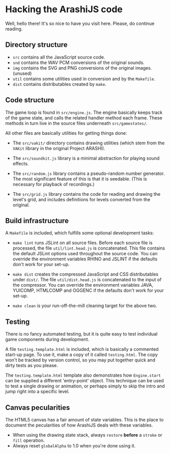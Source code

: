 # Hacking the ArashiJS code

Well, hello there! It's so nice to have you visit here. Please, do continue reading.

## Directory structure

* `src` contains all the JavaScript source code.
* `snd` contains the WAV PCM conversions of the original sounds.
* `img` contains the SVG and PNG conversions of the original images. (unused)
* `util` contains some utilities used in conversion and by the `Makefile`.
* `dist` contains distributables created by `make`.

## Code structure

The game loop is found in `src/engine.js`. The engine basically keeps track of the game state, and
calls the related handler method each frame. These methods in turn live in the source files
underneath `src/gamestates/`.

All other files are basically utilities for getting things done:

* The `src/vakit/` directory contains drawing utilities (which stem from the `VAKit` library in the
original Project ARASHI).

* The `src/soundkit.js` library is a minimal abstraction for playing sound effects.

* The `src/random.js` library contains a pseudo-random number generator. The most significant
feature of this is that it is seedable. (This is necessary for playback of recordings.)

* The `src/grid.js` library contains the code for reading and drawing the level's grid, and
includes definitions for levels converted from the original.

## Build infrastructure

A `Makefile` is included, which fulfills some optional development tasks:

* `make lint` runs JSLint on all source files. Before each source file is processed, the file
`util/lint.head.js` is concatenated. This file contains the default JSLint options used throughout
the source code. You can override the environment variables RHINO and JSLINT if the defaults don't
work for your set-up.

* `make dist` creates the compressed JavaScript and CSS distributables under `dist/`. The file
`util/dist.head.js` is concatenated to the input of the compressor. You can override the
environment variables JAVA, YUICOMP, HTMLCOMP and OGGENC if the defaults don't work for your
set-up.

* `make clean` is your run-off-the-mill cleaning target for the above two.

## Testing

There is no fancy automated testing, but it is quite easy to test individual game components during
development.

A file `testing.template.html` is included, which is basically a commented start-up page. To use
it, make a copy of it called `testing.html`. The copy won't be tracked by version control, so you
may put together quick and dirty tests as you please.

The `testing.template.html` template also demonstrates how `Engine.start` can be supplied a
different 'entry-point' object. This technique can be used to test a single drawing or animation,
or perhaps simply to skip the intro and jump right into a specific level.

## Canvas pecularities

The HTML5 canvas has a fair amount of state variables. This is the place to document the
pecularities of how ArashiJS deals with these variables.

* When using the drawing state stack, always `restore` **before** a `stroke` or `fill` operation.
* Always reset `globalAlpha` to 1.0 when you're done using it.
